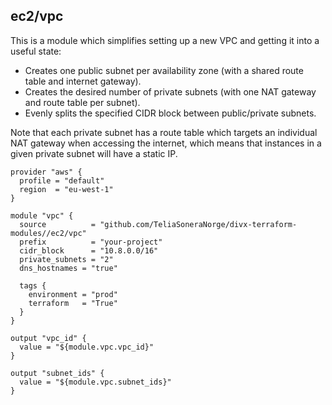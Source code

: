 ## ec2/vpc

This is a module which simplifies setting up a new VPC and getting it into a useful state:

- Creates one public subnet per availability zone (with a shared route table and internet gateway).
- Creates the desired number of private subnets (with one NAT gateway and route table per subnet).
- Evenly splits the specified CIDR block between public/private subnets.

Note that each private subnet has a route table which targets an individual NAT gateway when accessing
the internet, which means that instances in a given private subnet will have a static IP.

```hcl
provider "aws" {
  profile = "default"
  region  = "eu-west-1"
}

module "vpc" {
  source          = "github.com/TeliaSoneraNorge/divx-terraform-modules//ec2/vpc"
  prefix          = "your-project"
  cidr_block      = "10.8.0.0/16"
  private_subnets = "2"
  dns_hostnames = "true"

  tags {
    environment = "prod"
    terraform   = "True"
  }
}

output "vpc_id" {
  value = "${module.vpc.vpc_id}"
}

output "subnet_ids" {
  value = "${module.vpc.subnet_ids}"
}
```
